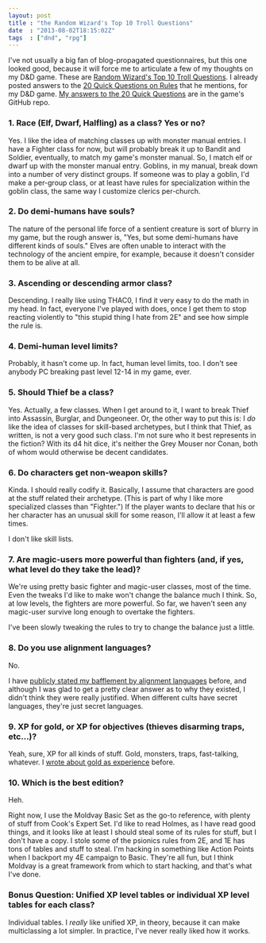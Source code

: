 ```yaml
---
layout: post
title : "the Random Wizard's Top 10 Troll Questions"
date  : "2013-08-02T18:15:02Z"
tags  : ["dnd", "rpg"]
---
```

I've not usually a big fan of blog-propagated questionnaires, but this one
looked good, because it will force me to articulate a few of my thoughts on my
D&D game.  These are [Random Wizard's Top 10 Troll
Questions](http://randomwizard.blogspot.com/2013/07/top-ten-troll-questions-for-your-game.html).
I already posted answers to the [20 Quick Questions on
Rules](http://untimately.blogspot.com/2012/02/20-quick-questions-rules.html)
that he mentions, for my D&D game.  [My answers to the 20 Quick
Questions](https://github.com/rjbs/RPG-Beyond/blob/master/FAQ.mkdn) are in the
game's GitHub repo.

### 1. Race (Elf, Dwarf, Halfling) as a class?  Yes or no?

Yes.  I like the idea of matching classes up with monster manual entries.  I
have a Fighter class for now, but will probably break it up to Bandit and
Soldier, eventually, to match my game's monster manual.  So, I match elf or
dwarf up with the monster manual entry.  Goblins, in my manual, break down into
a number of very distinct groups.  If someone was to play a goblin, I'd make a
per-group class, or at least have rules for specialization within the goblin
class, the same way I customize clerics per-church.

### 2. Do demi-humans have souls?

The nature of the personal life force of a sentient creature is sort of
blurry in my game, but the rough answer is, "Yes, but some demi-humans have
different kinds of souls."  Elves are often unable to interact with the
technology of the ancient empire, for example, because it doesn't consider them
to be alive at all.

### 3. Ascending or descending armor class?

Descending.  I really like using THAC0, I find it very easy to do the math in
my head.  In fact, everyone I've played with does, once I get them to stop
reacting violently to "this stupid thing I hate from 2E" and see how simple the
rule is.

### 4. Demi-human level limits?

Probably, it hasn't come up.  In fact, human level limits, too.  I don't see
anybody PC breaking past level 12-14 in my game, ever.

### 5. Should Thief be a class?

Yes.  Actually, a few classes.  When I get around to it, I want to break Thief
into Assassin, Burglar, and Dungeoneer.  Or, the other way to put this is: I
*do* like the idea of classes for skill-based archetypes, but I think that
Thief, as written, is not a very good such class.  I'm not sure who it best
represents in the fiction?  With its d4 hit dice, it's neither the Grey Mouser
nor Conan, both of whom would otherwise be decent candidates.

### 6. Do characters get non-weapon skills?

Kinda.  I should really codify it.  Basically, I assume that characters are
good at the stuff related their archetype.  (This is part of why I like more
specialized classes than "Fighter.")  If the player wants to declare that his
or her character has an unusual skill for some reason, I'll allow it at least a
few times.

I don't like skill lists.

### 7. Are magic-users more powerful than fighters (and, if yes, what level do they take the lead)?

We're using pretty basic fighter and magic-user classes, most of the time.
Even the tweaks I'd like to make won't change the balance much I think.  So, at
low levels, the fighters are more powerful.  So far, we haven't seen any
magic-user survive long enough to overtake the fighters.

I've been slowly tweaking the rules to try to change the balance just a little.

### 8. Do you use alignment languages?

No.

I have [publicly stated my bafflement by alignment
languages](http://rpg.stackexchange.com/questions/10032/whats-the-deal-with-alignment-languages)
before, and although I was glad to get a pretty clear answer as to why they
existed, I didn't think they were really justified.  When different cults have
secret languages, they're just secret languages.

### 9. XP for gold, or XP for objectives (thieves disarming traps, etc...)?

Yeah, sure, XP for all kinds of stuff.  Gold, monsters, traps, fast-talking,
whatever.  I [wrote about gold as
experience](http://rjbs.manxome.org/rubric/entry/1924) before.

### 10. Which is the best edition?

Heh.

Right now, I use the Moldvay Basic Set as the go-to reference, with plenty of
stuff from Cook's Expert Set.  I'd like to read Holmes, as I have read good
things, and it looks like at least I should steal some of its rules for stuff,
but I don't have a copy.  I stole some of the psionics rules from 2E, and 1E
has tons of tables and stuff to steal.  I'm hacking in something like Action
Points when I backport my 4E campaign to Basic.  They're all fun, but I think
Moldvay is a great framework from which to start hacking, and that's what I've
done.

### Bonus Question: Unified XP level tables or individual XP level tables for each class?

Individual tables.  I *really* like unified XP, in theory, because it can make multiclassing a lot simpler.  In practice, I've never really liked how it works.
